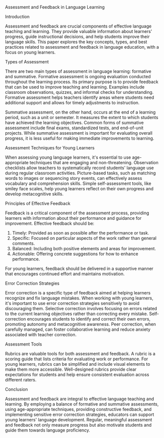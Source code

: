 Assessment and Feedback in Language Learning

Introduction

Assessment and feedback are crucial components of effective language teaching and learning. They provide valuable information about learners' progress, guide instructional decisions, and help students improve their language skills. This paper explores the key concepts, types, and best practices related to assessment and feedback in language education, with a focus on young learners.

Types of Assessment

There are two main types of assessment in language learning: formative and summative. Formative assessment is ongoing evaluation conducted throughout the learning process. Its primary purpose is to provide feedback that can be used to improve teaching and learning. Examples include classroom observations, quizzes, and informal checks for understanding. Formative assessment helps teachers identify areas where students need additional support and allows for timely adjustments to instruction.

Summative assessment, on the other hand, occurs at the end of a learning period, such as a unit or semester. It measures the extent to which students have achieved the learning objectives. Common forms of summative assessment include final exams, standardized tests, and end-of-unit projects. While summative assessment is important for evaluating overall progress, it is less useful for making immediate improvements to learning.

Assessment Techniques for Young Learners

When assessing young language learners, it's essential to use age-appropriate techniques that are engaging and non-threatening. Observation checklists allow teachers to systematically record students' language use during regular classroom activities. Picture-based tasks, such as matching words to images or sequencing story events, can effectively assess vocabulary and comprehension skills. Simple self-assessment tools, like smiley face scales, help young learners reflect on their own progress and develop metacognitive skills.

Principles of Effective Feedback

Feedback is a critical component of the assessment process, providing learners with information about their performance and guidance for improvement. Effective feedback should be:

1. Timely: Provided as soon as possible after the performance or task.
2. Specific: Focused on particular aspects of the work rather than general comments.
3. Balanced: Including both positive elements and areas for improvement.
4. Actionable: Offering concrete suggestions for how to enhance performance.

For young learners, feedback should be delivered in a supportive manner that encourages continued effort and maintains motivation.

Error Correction Strategies

Error correction is a specific type of feedback aimed at helping learners recognize and fix language mistakes. When working with young learners, it's important to use error correction strategies sensitively to avoid discouraging them. Selective correction involves focusing on errors related to the current learning objectives rather than correcting every mistake. Self-correction encourages students to identify and correct their own errors, promoting autonomy and metacognitive awareness. Peer correction, when carefully managed, can foster collaborative learning and reduce anxiety associated with teacher correction.

Assessment Tools

Rubrics are valuable tools for both assessment and feedback. A rubric is a scoring guide that lists criteria for evaluating work or performance. For young learners, rubrics can be simplified and include visual elements to make them more accessible. Well-designed rubrics provide clear expectations for students and help ensure consistent evaluation across different raters.

Conclusion

Assessment and feedback are integral to effective language teaching and learning. By employing a balance of formative and summative assessments, using age-appropriate techniques, providing constructive feedback, and implementing sensitive error correction strategies, educators can support young learners' language development. Regular, meaningful assessment and feedback not only measure progress but also motivate students and guide them towards language proficiency.